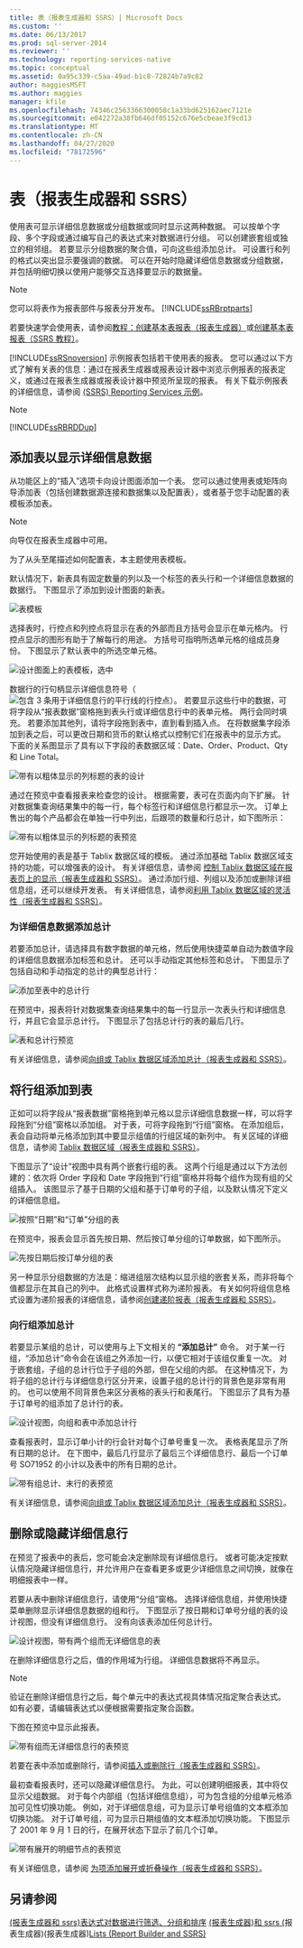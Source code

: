 ```yaml
---
title: 表（报表生成器和 SSRS）| Microsoft Docs
ms.custom: ''
ms.date: 06/13/2017
ms.prod: sql-server-2014
ms.reviewer: ''
ms.technology: reporting-services-native
ms.topic: conceptual
ms.assetid: 0a95c339-c5aa-49ad-b1c8-72824b7a9c82
author: maggiesMSFT
ms.author: maggies
manager: kfile
ms.openlocfilehash: 74346c2563366300058c1a33bd625162aec7121e
ms.sourcegitcommit: e042272a38fb646df05152c676e5cbeae3f9cd13
ms.translationtype: MT
ms.contentlocale: zh-CN
ms.lasthandoff: 04/27/2020
ms.locfileid: "78172596"
---
```

# <a name="tables-report-builder--and-ssrs"></a>表（报表生成器和 SSRS）
  使用表可显示详细信息数据或分组数据或同时显示这两种数据。 可以按单个字段、多个字段或通过编写自己的表达式来对数据进行分组。 可以创建嵌套组或独立的相邻组。 若要显示分组数据的聚合值，可向这些组添加总计。 可设置行和列的格式以突出显示要强调的数据。 可以在开始时隐藏详细信息数据或分组数据，并包括明细切换以使用户能够交互选择要显示的数据量。

> [!NOTE]
>  您可以将表作为报表部件与报表分开发布。  [!INCLUDE[ssRBrptparts](../../includes/ssrbrptparts-md.md)]

 若要快速学会使用表，请参阅[教程：创建基本表报表（报表生成器）](../tutorial-creating-a-basic-table-report-report-builder.md)或[创建基本表报表（SSRS 教程）](../create-a-basic-table-report-ssrs-tutorial.md)。

 [!INCLUDE[ssRSnoversion](../../includes/ssrsnoversion-md.md)] 示例报表包括若干使用表的报表。 您可以通过以下方式了解有关表的信息：通过在报表生成器或报表设计器中浏览示例报表的报表定义，或通过在报表生成器或报表设计器中预览所呈现的报表。 有关下载示例报表的详细信息，请参阅 [(SSRS) Reporting Services 示例](https://go.microsoft.com/fwlink/?LinkID=198283)。

> [!NOTE]
>  [!INCLUDE[ssRBRDDup](../../includes/ssrbrddup-md.md)]

##  <a name="adding-a-table-to-display-detail-data"></a><a name="AddingTable"></a> 添加表以显示详细信息数据
 从功能区上的“插入”选项卡向设计图面添加一个表。 您可以通过使用表或矩阵向导添加表（包括创建数据源连接和数据集以及配置表），或者基于您手动配置的表模板添加表。

> [!NOTE]
>  向导仅在报表生成器中可用。

 为了从头至尾描述如何配置表，本主题使用表模板。

 默认情况下，新表具有固定数量的列以及一个标签的表头行和一个详细信息数据的数据行。 下图显示了添加到设计图面的新表。

 ![表模板](../media/rs-tabletemplatenew.gif "表模板")

 选择表时，行控点和列控点将显示在表的外部而且方括号会显示在单元格内。 行控点显示的图形有助于了解每行的用途。 方括号可指明所选单元格的组成员身份。 下图显示了默认表中的所选空单元格。

 ![设计图面上的表模板，选中](../media/rs-tabletemplatenewselected.gif "设计图面上的表模板，选中")

 数据行的行句柄显示详细信息符号（![包含 3 条用于详细信息行的平行线的行控点](../media/rs-icontablix-detailsrow.gif "详细信息行的 3 条平行线的行控点")）。 若要显示这些行中的数据，可将字段从“报表数据”窗格拖到表头行或详细信息行中的表单元格。 两行会同时填充。 若要添加其他列，请将字段拖到表中，直到看到插入点。 在将数据集字段添加到表之后，可以更改日期和货币的默认格式以控制它们在报表中的显示方式。 下面的关系图显示了具有以下字段的表数据区域：Date、Order、Product、Qty 和 Line Total。

 ![带有以粗体显示的列标题的表的设计](../media/rs-basictabledetailsformatteddesign.gif "带有以粗体显示的列标题的表的设计")

 通过在预览中查看报表来检查您的设计。 根据需要，表可在页面内向下扩展。 针对数据集查询结果集中的每一行，每个标签行和详细信息行都显示一次。 订单上售出的每个产品都会在单独一行中列出，后跟项的数量和行总计，如下图所示：

 ![带有以粗体显示的列标题的表预览](../../tutorials/media/rs-basictabledetailsformattedpreview.gif "带有以粗体显示的列标题的表预览")

 您开始使用的表是基于 Tablix 数据区域的模板。 通过添加基础 Tablix 数据区域支持的功能，可以增强表的设计。 有关详细信息，请参阅 [控制 Tablix 数据区域在报表页上的显示（报表生成器和 SSRS）](controlling-the-tablix-data-region-display-on-a-report-page.md)。 通过添加行组、列组以及添加或删除详细信息组，还可以继续开发表。 有关详细信息，请参阅[利用 Tablix 数据区域的灵活性（报表生成器和 SSRS）](exploring-the-flexibility-of-a-tablix-data-region-report-builder-and-ssrs.md)。

### <a name="adding-totals-for-detail-data"></a>为详细信息数据添加总计
 若要添加总计，请选择具有数字数据的单元格，然后使用快捷菜单自动为数值字段的详细信息数据添加标签和总计。 还可以手动指定其他标签和总计。 下图显示了包括自动和手动指定的总计的典型总计行：

 ![添加至表中的总计行](../media/rs-basictabledetailstotaldesign.gif "添加至表中的总计行")

 在预览中，报表将针对数据集查询结果集中的每一行显示一次表头行和详细信息行，并且它会显示总计行。 下图显示了包括总计行的表的最后几行。

 ![表和总计行预览](../media/rs-basictabledetailstotalpreview.gif "表和总计行预览")

 有关详细信息，请参阅[向组或 Tablix 数据区域添加总计（报表生成器和 SSRS）](add-a-total-to-a-group-or-tablix-data-region-report-builder-and-ssrs.md)。

##  <a name="adding-row-groups-to-a-table"></a><a name="AddingRowGroups"></a> 将行组添加到表
 正如可以将字段从“报表数据”窗格拖到单元格以显示详细信息数据一样，可以将字段拖到“分组”窗格以添加组。 对于表，可将字段拖到“行组”窗格。 在添加组后，表会自动将单元格添加到其中要显示组值的行组区域的新列中。 有关区域的详细信息，请参阅 [Tablix 数据区域（报表生成器和 SSRS）](tablix-data-region-areas-report-builder-and-ssrs.md)。

 下图显示了“设计”视图中具有两个嵌套行组的表。 这两个行组是通过以下方法创建的：依次将 Order 字段和 Date 字段拖到“行组”窗格并将每个组作为现有组的父组插入。 该图显示了基于日期的父组和基于订单号的子组，以及默认情况下定义的详细信息组。

 ![按照“日期”和“订单”分组的表](../media/rs-basictablegroupsdesign.gif "按照“日期”和“订单”分组的表")

 在预览中，报表会显示首先按日期、然后按订单分组的订单数据，如下图所示。

 ![先按日期后按订单分组的表](../../tutorials/media/rs-basictablegroupspreview.gif "先按日期后按订单分组的表")

 另一种显示分组数据的方法是：缩进组层次结构以显示组的嵌套关系，而非将每个值都显示在其自己的列中。 此格式设置样式称为递阶报表。 有关如何将组信息格式设置为递阶报表的详细信息，请参阅[创建递阶报表（报表生成器和 SSRS）](create-a-stepped-report-report-builder-and-ssrs.md)。

### <a name="adding-totals-to-row-groups"></a>向行组添加总计
 若要显示某组的总计，可以使用与上下文相关的 **“添加总计”** 命令。 对于某一行组，“添加总计”命令会在该组之外添加一行，以便它相对于该组仅重复一次。 对于嵌套组，子组的总计行位于子组的外部，但在父组的内部。 在这种情况下，为将子组的总计行与详细信息行区分开来，设置子组的总计行的背景色是非常有用的。 也可以使用不同背景色来区分表格的表头行和表尾行。 下图显示了具有为基于订单号的组添加了总计行的表。

 ![设计视图，向组和表中添加总计行](../media/rs-basictablegroupstotalscolordesign.gif "设计视图，向组和表中添加总计行")

 查看报表时，显示订单小计的行会针对每个订单号重复一次。 表格表尾显示了所有日期的总计。 在下图中，最后几行显示了最后三个详细信息行、最后一个订单号 SO71952 的小计以及表中的所有日期的总计。

 ![带有组总计、末行的表预览](../media/rs-basictablegroupstotalscolorpreviewbottom.gif "带有组总计、末行的表预览")

 有关详细信息，请参阅[向组或 Tablix 数据区域添加总计（报表生成器和 SSRS）](add-a-total-to-a-group-or-tablix-data-region-report-builder-and-ssrs.md)。

##  <a name="removing-or-hiding-detail-rows"></a><a name="RemovingHidingRows"></a> 删除或隐藏详细信息行
 在预览了报表中的表后，您可能会决定删除现有详细信息行。 或者可能决定按默认情况隐藏详细信息行，并允许用户在查看更多或更少详细信息之间切换，就像在明细报表中一样。

 若要从表中删除详细信息行，请使用“分组”窗格。 选择详细信息组，并使用快捷菜单删除显示详细信息数据的组和行。 下图显示了按日期和订单号分组的表的设计视图，但没有详细信息行。 没有向该表添加任何总计行。

 ![设计视图，带有两个组而无详细信息的表](../media/rs-basictablegroupsdrilldownnodetailsdesign.gif "设计视图，带有两个组而无详细信息的表")

 在删除详细信息行之后，值的作用域为行组。 详细信息数据将不再显示。

> [!NOTE]
>  验证在删除详细信息行之后，每个单元中的表达式视具体情况指定聚合表达式。 如有必要，请编辑表达式以便根据需要指定聚合函数。

 下图在预览中显示此报表。

 ![带有组而无详细信息行的表预览](../media/rs-basictablegroupsnodetailspreview.gif "带有组而无详细信息行的表预览")

 若要在表中添加或删除行，请参阅[插入或删除行（报表生成器和 SSRS）](insert-or-delete-a-row-report-builder-and-ssrs.md)。

 最初查看报表时，还可以隐藏详细信息行。 为此，可以创建明细报表，其中将仅显示父组数据。 对于每个内部组（包括详细信息组），可为包含组的分组单元格添加可见性切换功能。 例如，对于详细信息组，可为显示订单号组值的文本框添加切换功能。 对于订单号组，可为显示日期组值的文本框添加切换功能。 下图显示了 2001 年 9 月 1 日的行，在展开状态下显示了前几个订单。

 ![带有展开的明细节点的表预览](../media/rs-basictablegroupsdrilldownpreview.gif "带有展开的明细节点的表预览")

 有关详细信息，请参阅 [为项添加展开或折叠操作（报表生成器和 SSRS）](add-an-expand-or-collapse-action-to-an-item-report-builder-and-ssrs.md)。

## <a name="see-also"></a>另请参阅
 [&#40;报表生成器和 ssrs&#41;表达式对数据进行筛选、分组和排序](filter-group-and-sort-data-report-builder-and-ssrs.md) [&#40;报表生成器](expressions-report-builder-and-ssrs.md)&#41;[和 ssrs &#40;](expression-examples-report-builder-and-ssrs.md)报表生成器&#41;&#40;报表生成器&#41;[Lists &#40;Report Builder and SSRS&#41;](tables-matrices-and-lists-report-builder-and-ssrs.md)


